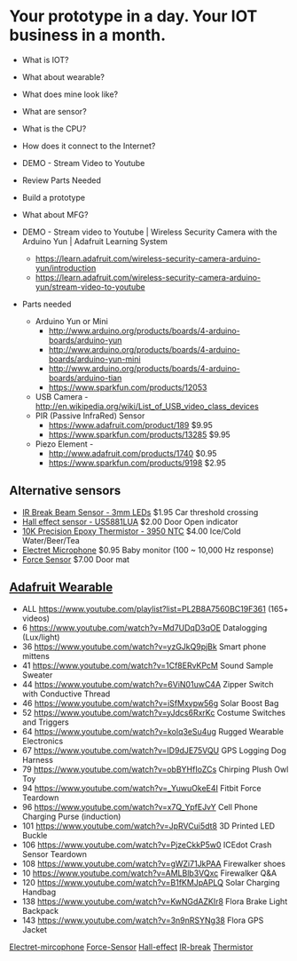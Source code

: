 # Your prototype in a day. Your IOT business in a month. 

- What is IOT?
- What about wearable?
- What does mine look like?
- What are sensor?
- What is the CPU?
- How does it connect to the Internet?
- DEMO - Stream Video to Youtube
- Review Parts Needed
- Build a prototype
- What about MFG?




- DEMO - Stream video to Youtube | Wireless Security Camera with the Arduino Yun | Adafruit Learning System
    - https://learn.adafruit.com/wireless-security-camera-arduino-yun/introduction
    - https://learn.adafruit.com/wireless-security-camera-arduino-yun/stream-video-to-youtube

- Parts needed 
    - Arduino Yun or Mini  
        - http://www.arduino.org/products/boards/4-arduino-boards/arduino-yun
        - http://www.arduino.org/products/boards/4-arduino-boards/arduino-yun-mini
        - http://www.arduino.org/products/boards/4-arduino-boards/arduino-tian
        - https://www.sparkfun.com/products/12053
    - USB Camera  - http://en.wikipedia.org/wiki/List_of_USB_video_class_devices
    - PIR (Passive InfraRed) Sensor
        - https://www.adafruit.com/product/189  $9.95
        - https://www.sparkfun.com/products/13285 $9.95
    - Piezo Element - 
        - http://www.adafruit.com/products/1740 $0.95
        - https://www.sparkfun.com/products/9198 $2.95

## Alternative sensors ##
- [IR Break Beam Sensor - 3mm LEDs](http://www.adafruit.com/products/2167) $1.95
    Car threshold crossing
- [Hall effect sensor - US5881LUA](http://www.adafruit.com/products/158) $2.00
    Door Open indicator
- [10K Precision Epoxy Thermistor - 3950 NTC](http://www.adafruit.com/products/372) $4.00
    Ice/Cold Water/Beer/Tea
- [Electret Microphone](https://www.sparkfun.com/products/8635) $0.95
    Baby monitor (100 ~ 10,000 Hz response)
- [Force Sensor](https://www.adafruit.com/products/166) $7.00
    Door mat


## [Adafruit Wearable](https://www.adafruit.com/category/65) ##
- ALL https://www.youtube.com/playlist?list=PL2B8A7560BC19F361  (165+ videos)
- 6 https://www.youtube.com/watch?v=Md7UDqD3qOE Datalogging (Lux/light)
- 36 https://www.youtube.com/watch?v=yzGJkQ9pjBk Smart phone mittens
- 41 https://www.youtube.com/watch?v=1Cf8ERvKPcM Sound Sample Sweater
- 44 https://www.youtube.com/watch?v=6ViN01uwC4A Zipper Switch with Conductive Thread
- 46 https://www.youtube.com/watch?v=iSfMxypw56g Solar Boost Bag
- 52 https://www.youtube.com/watch?v=yJdcs6RxrKc Costume Switches and Triggers
- 64 https://www.youtube.com/watch?v=kolq3eSu4ug Rugged Wearable Electronics
- 67 https://www.youtube.com/watch?v=ID9dJE75VQU GPS Logging Dog Harness
- 79 https://www.youtube.com/watch?v=obBYHfIoZCs Chirping Plush Owl Toy
- 94 https://www.youtube.com/watch?v=_YuwuOkeE4I Fitbit Force Teardown
- 96 https://www.youtube.com/watch?v=x7Q_YpfEJvY Cell Phone Charging Purse (induction)
- 101 https://www.youtube.com/watch?v=JpRVCui5dt8 3D Printed LED Buckle
- 106 https://www.youtube.com/watch?v=PjzeCkkP5w0 ICEdot Crash Sensor Teardown
- 108 https://www.youtube.com/watch?v=gWZi71JkPAA Firewalker shoes
- 10  https://www.youtube.com/watch?v=AMLBlb3VQxc Firewalker Q&A
- 120 https://www.youtube.com/watch?v=B1fKMJpAPLQ Solar Charging Handbag
- 138 https://www.youtube.com/watch?v=KwNGdAZKIr8 Flora Brake Light Backpack
- 143 https://www.youtube.com/watch?v=3n9nRSYNg38 Flora GPS Jacket


[Electret-mircophone](images/Electret-mircophone_08635-04-L.jpg)
[Force-Sensor](images/Force-Sensor_166-00.jpg)
[Hall-effect](images/Hall-effect_158-00.jpg)
[IR-break](images/IR-break_2167-03.jpg)
[Thermistor](images/Thermistor_372-00.jpg)
